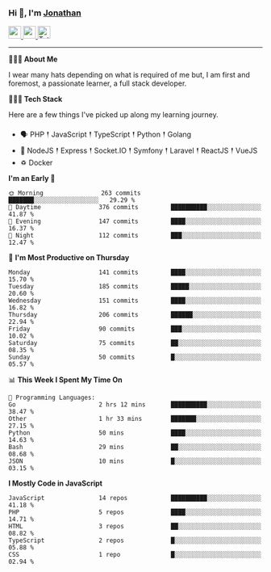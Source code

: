 ### Hi 👋, I'm [Jonathan](https://jonathan-d.ch) 

<p>
  <a href="https://www.linkedin.com/in/jdebetaz">
    <img src="https://img.shields.io/badge/linkedin-%230077B5.svg?&style=for-the-badge&logo=linkedin&logoColor=white" height=25>
  </a>
  <a href="https://www.instagram.com/jdebetaz/">
    <img src="https://img.shields.io/badge/instagram-%23E4405F.svg?&style=for-the-badge&logo=instagram&logoColor=white" height=25>
  </a>
  <a href="https://wakatime.com/@5c95ead1-71ee-4ecc-9a32-6c2b293dd432">
    <img src="https://wakatime.com/badge/user/5c95ead1-71ee-4ecc-9a32-6c2b293dd432.svg?style=for-the-badge" height=25 alt="Total time coded since Aug 23 2019" />
  </a>
</p>

-------

**🙋🏻‍♂️ About Me** 

<p>I wear many hats depending on what is required of me but, I am first and foremost, a passionate learner, a full stack developer.</p>

**👨🏻‍💻 Tech Stack** 

<p>Here are a few things I've picked up along my learning journey.</p>

- 🗣 PHP 𒑰 JavaScript 𒑰 TypeScript 𒑰 Python 𒑰 Golang
- 🎒 NodeJS 𒑰 Express 𒑰 Socket.IO 𒑰 Symfony 𒑰 Laravel 𒑰 ReactJS 𒑰 VueJS
- ♽ Docker

<!--START_SECTION:waka-->
**I'm an Early 🐤** 

```text
🌞 Morning                263 commits         ███████░░░░░░░░░░░░░░░░░░   29.29 % 
🌆 Daytime                376 commits         ██████████░░░░░░░░░░░░░░░   41.87 % 
🌃 Evening                147 commits         ████░░░░░░░░░░░░░░░░░░░░░   16.37 % 
🌙 Night                  112 commits         ███░░░░░░░░░░░░░░░░░░░░░░   12.47 % 
```
📅 **I'm Most Productive on Thursday** 

```text
Monday                   141 commits         ████░░░░░░░░░░░░░░░░░░░░░   15.70 % 
Tuesday                  185 commits         █████░░░░░░░░░░░░░░░░░░░░   20.60 % 
Wednesday                151 commits         ████░░░░░░░░░░░░░░░░░░░░░   16.82 % 
Thursday                 206 commits         ██████░░░░░░░░░░░░░░░░░░░   22.94 % 
Friday                   90 commits          ███░░░░░░░░░░░░░░░░░░░░░░   10.02 % 
Saturday                 75 commits          ██░░░░░░░░░░░░░░░░░░░░░░░   08.35 % 
Sunday                   50 commits          █░░░░░░░░░░░░░░░░░░░░░░░░   05.57 % 
```


📊 **This Week I Spent My Time On** 

```text
💬 Programming Languages: 
Go                       2 hrs 12 mins       ██████████░░░░░░░░░░░░░░░   38.47 % 
Other                    1 hr 33 mins        ███████░░░░░░░░░░░░░░░░░░   27.15 % 
Python                   50 mins             ████░░░░░░░░░░░░░░░░░░░░░   14.63 % 
Bash                     29 mins             ██░░░░░░░░░░░░░░░░░░░░░░░   08.68 % 
JSON                     10 mins             █░░░░░░░░░░░░░░░░░░░░░░░░   03.15 % 
```

**I Mostly Code in JavaScript** 

```text
JavaScript               14 repos            ██████████░░░░░░░░░░░░░░░   41.18 % 
PHP                      5 repos             ████░░░░░░░░░░░░░░░░░░░░░   14.71 % 
HTML                     3 repos             ██░░░░░░░░░░░░░░░░░░░░░░░   08.82 % 
TypeScript               2 repos             █░░░░░░░░░░░░░░░░░░░░░░░░   05.88 % 
CSS                      1 repo              █░░░░░░░░░░░░░░░░░░░░░░░░   02.94 % 
```




<!--END_SECTION:waka-->
